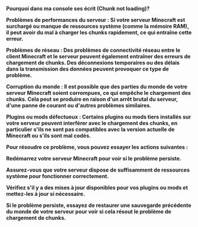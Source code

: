 **Pourquoi dans ma console ses écrit (Chunk not loading)?**

__Problèmes de performances du serveur : Si votre serveur Minecraft est surchargé ou manque de ressources système (comme la mémoire RAM), il peut avoir du mal à charger les chunks rapidement, ce qui entraîne cette erreur.__


__Problèmes de réseau : Des problèmes de connectivité réseau entre le client Minecraft et le serveur peuvent également entraîner des erreurs de chargement de chunks. Des déconnexions temporaires ou des délais dans la transmission des données peuvent provoquer ce type de problème.__


__Corruption du monde : Il est possible que des parties du monde de votre serveur Minecraft soient corrompues, ce qui empêche le chargement des chunks. Cela peut se produire en raison d'un arrêt brutal du serveur, d'une panne de courant ou d'autres problèmes similaires.__


__Plugins ou mods défectueux : Certains plugins ou mods tiers installés sur votre serveur peuvent interférer avec le chargement des chunks, en particulier s'ils ne sont pas compatibles avec la version actuelle de Minecraft ou s'ils sont mal codés.__

**Pour résoudre ce problème, vous pouvez essayer les actions suivantes :**

__Redémarrez votre serveur Minecraft pour voir si le problème persiste.__


__Assurez-vous que votre serveur dispose de suffisamment de ressources système pour fonctionner correctement.__


__Vérifiez s'il y a des mises à jour disponibles pour vos plugins ou mods et mettez-les à jour si nécessaire.__


__Si le problème persiste, essayez de restaurer une sauvegarde précédente du monde de votre serveur pour voir si cela résout le problème de chargement de chunks.__
